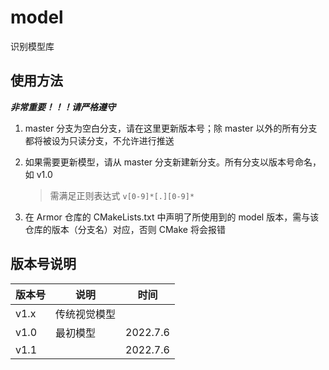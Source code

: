 # model

识别模型库

## 使用方法

***非常重要！！！请严格遵守***

1. master 分支为空白分支，请在这里更新版本号；除 master 以外的所有分支都将被设为只读分支，不允许进行推送
2. 如果需要更新模型，请从 master 分支新建新分支。所有分支以版本号命名，如 v1.0

   > 需满足正则表达式 `v[0-9]*[.][0-9]*`
3. 在 Armor 仓库的 CMakeLists.txt 中声明了所使用到的 model 版本，需与该仓库的版本（分支名）对应，否则 CMake 将会报错

## 版本号说明

| 版本号 | 说明         | 时间     |
| ------ | ------------ | -------- |
| v1.x   | 传统视觉模型 |          |
| v1.0   | 最初模型     | 2022.7.6 |
| v1.1   |              | 2022.7.6 |

